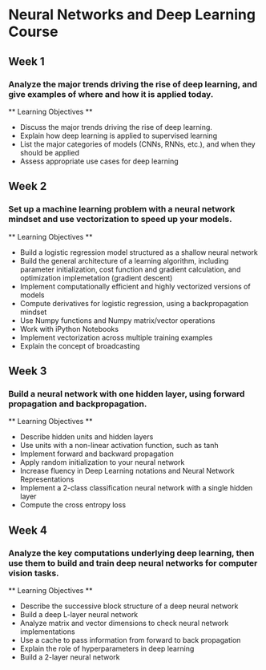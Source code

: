 # Neural Networks and Deep Learning Course

## Week 1
### Analyze the major trends driving the rise of deep learning, and give examples of where and how it is applied today.
** Learning Objectives **
* Discuss the major trends driving the rise of deep learning.
* Explain how deep learning is applied to supervised learning
* List the major categories of models (CNNs, RNNs, etc.), and when they should be applied
* Assess appropriate use cases for deep learning

## Week 2
### Set up a machine learning problem with a neural network mindset and use vectorization to speed up your models.
** Learning Objectives **
* Build a logistic regression model structured as a shallow neural network
* Build the general architecture of a learning algorithm, including parameter initialization, cost function and gradient calculation, and optimization implemetation (gradient descent)
* Implement computationally efficient and highly vectorized versions of models
* Compute derivatives for logistic regression, using a backpropagation mindset
* Use Numpy functions and Numpy matrix/vector operations
* Work with iPython Notebooks
* Implement vectorization across multiple training examples
* Explain the concept of broadcasting

## Week 3
### Build a neural network with one hidden layer, using forward propagation and backpropagation.
** Learning Objectives **
* Describe hidden units and hidden layers
* Use units with a non-linear activation function, such as tanh
* Implement forward and backward propagation
* Apply random initialization to your neural network
* Increase fluency in Deep Learning notations and Neural Network Representations
* Implement a 2-class classification neural network with a single hidden layer
* Compute the cross entropy loss

## Week 4
### Analyze the key computations underlying deep learning, then use them to build and train deep neural networks for computer vision tasks.
** Learning Objectives **
* Describe the successive block structure of a deep neural network
* Build a deep L-layer neural network
* Analyze matrix and vector dimensions to check neural network implementations
* Use a cache to pass information from forward to back propagation
* Explain the role of hyperparameters in deep learning
* Build a 2-layer neural network
